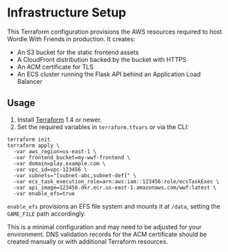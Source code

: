 # Infrastructure Setup

This Terraform configuration provisions the AWS resources required to host
Wordle With Friends in production. It creates:

- An S3 bucket for the static frontend assets
- A CloudFront distribution backed by the bucket with HTTPS
- An ACM certificate for TLS
- An ECS cluster running the Flask API behind an Application Load Balancer

## Usage

1. Install [Terraform](https://www.terraform.io/downloads.html) 1.4 or newer.
2. Set the required variables in `terraform.tfvars` or via the CLI:

```
terraform init
terraform apply \
  -var aws_region=us-east-1 \
  -var frontend_bucket=my-wwf-frontend \
  -var domain=play.example.com \
  -var vpc_id=vpc-123456 \
  -var subnets="[subnet-abc,subnet-def]" \
  -var ecs_task_execution_role=arn:aws:iam::123456:role/ecsTaskExec \
  -var api_image=123456.dkr.ecr.us-east-1.amazonaws.com/wwf:latest \
  -var enable_efs=true
```

`enable_efs` provisions an EFS file system and mounts it at `/data`, setting the
`GAME_FILE` path accordingly.

This is a minimal configuration and may need to be adjusted for your
environment. DNS validation records for the ACM certificate should be created
manually or with additional Terraform resources.
